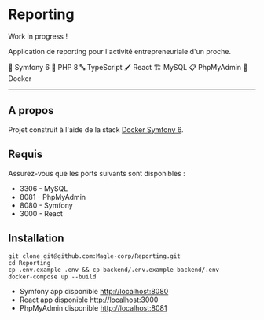# Reporting

Work in progress !

Application de reporting pour l'activité entrepreneuriale d'un proche.

🎼 Symfony 6  🚀 PHP 8  🔤 TypeScript 🖌 React 🏗 MySQL  📋 PhpMyAdmin  🐋 Docker

___

## A propos

Projet construit à l'aide de la stack [Docker Symfony 6](https://github.com/Magle-corp/Docker-Symfony-6).

## Requis

Assurez-vous que les ports suivants sont disponibles :
- 3306 - MySQL
- 8081 - PhpMyAdmin
- 8080 - Symfony
- 3000 - React

## Installation

```shell
git clone git@github.com:Magle-corp/Reporting.git
cd Reporting
cp .env.example .env && cp backend/.env.example backend/.env
docker-compose up --build
```

- Symfony app disponible [http://localhost:8080](http://localhost:8080)
- React app disponible [http://localhost:3000](http://localhost:3000)
- PhpMyAdmin disponible [http://localhost:8081](http://localhost:8081)
